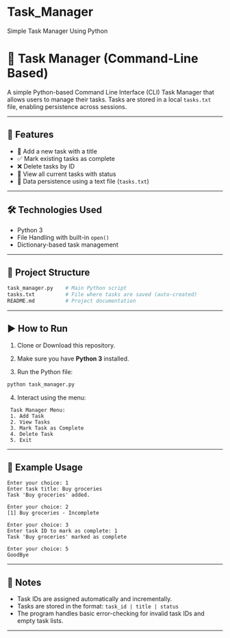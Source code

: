 # Task_Manager
Simple Task Manager Using Python

# 📝 Task Manager (Command-Line Based)

A simple Python-based Command Line Interface (CLI) Task Manager that allows users to manage their tasks. Tasks are stored in a local `tasks.txt` file, enabling persistence across sessions.

---

## 🚀 Features

- 📌 Add a new task with a title
- ✅ Mark existing tasks as complete
- ❌ Delete tasks by ID
- 📄 View all current tasks with status
- 💾 Data persistence using a text file (`tasks.txt`)

---

## 🛠️ Technologies Used

- Python 3
- File Handling with built-in `open()`
- Dictionary-based task management

---

## 📂 Project Structure

```bash
task_manager.py    # Main Python script
tasks.txt          # File where tasks are saved (auto-created)
README.md          # Project documentation
````

---

## ▶️ How to Run

1. Clone or Download this repository.

2. Make sure you have **Python 3** installed.

3. Run the Python file:

```bash
python task_manager.py
```

4. Interact using the menu:

```
 Task Manager Menu:
 1. Add Task
 2. View Tasks
 3. Mark Task as Complete
 4. Delete Task
 5. Exit
```

---

## 🧠 Example Usage

```
Enter your choice: 1
Enter task title: Buy groceries
Task 'Buy groceries' added.

Enter your choice: 2
[1] Buy groceries - Incomplete

Enter your choice: 3
Enter task ID to mark as complete: 1
Task 'Buy groceries' marked as complete

Enter your choice: 5
GoodBye
```

---

## 📌 Notes

* Task IDs are assigned automatically and incrementally.
* Tasks are stored in the format: `task_id | title | status`
* The program handles basic error-checking for invalid task IDs and empty task lists.

---

